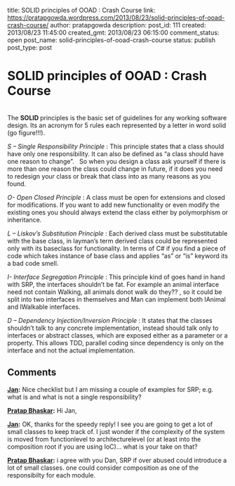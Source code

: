 title: SOLID principles of OOAD : Crash Course
link: https://pratapgowda.wordpress.com/2013/08/23/solid-principles-of-ooad-crash-course/
author: pratapgowda
description: 
post_id: 111
created: 2013/08/23 11:45:00
created_gmt: 2013/08/23 06:15:00
comment_status: open
post_name: solid-principles-of-ooad-crash-course
status: publish
post_type: post

# SOLID principles of OOAD : Crash Course

<p>   <br />The <strong>SOLID </strong>principles is the basic set of guidelines for any working software design. Its an acronym for 5 rules each represented by a letter in word solid (go figure!!!).&#160; </p>  <p><em>S – Single Responsibility Principle</em> : This principle states that a class should have only one responsibility. It can also be defined as “a class should have one reason to change”.&#160;&#160; So when you design a class ask yourself if there is more than one reason the class could change in future, if it does you need to redesign your class or break that class into as many reasons as you found. </p>  <p><em>O- Open Closed Principle</em> : A class must be open for extensions and closed for modifications. If you want to add new functionality or even modify the existing ones you should always extend the class either by polymorphism or inheritance. </p>  <p><em>L – Liskov’s Substitution Principle</em> : Each derived class must be substitutable with the base class, in layman’s term derived class could be represented only with its baseclass for functionality. In terms of C# if you find a piece of code which takes instance of base class and applies “as” or “is” keyword its a bad code smell. </p>  <p><em>I- Interface Segregation Principle </em>: This principle kind of goes hand in hand with SRP, the interfaces shouldn’t be fat. For example an animal interface need not contain Walking, all animals donot walk do they?? , so it could be split into two interfaces in themselves and Man can implement both IAnimal and IWalkable interfaces.</p>  <p><em>D – Dependency Injection/Inversion Principle</em> : It states that the classes shouldn’t talk to any concrete implementation, instead should talk only to interfaces or abstract classes, which are exposed either as a parameter or a property. This allows TDD, parallel coding since dependency is only on the interface and not the actual implementation.</p>

## Comments

**[Jan](#43 "2013-10-16 03:35:06"):** Nice checklist but I am missing a couple of examples for SRP; e.g. what is and what is not a single responsibility?

**[Pratap Bhaskar](#44 "2013-10-16 12:31:52"):** Hi Jan,

**[Jan](#45 "2013-10-16 13:43:34"):** OK, thanks for the speedy reply! I see you are going to get a lot of small classes to keep track of. I just wonder if the complexity of the system is moved from functionlevel to architecturelevel (or at least into the composition root if you are using IoC)... what is your take on that?

**[Pratap Bhaskar](#46 "2013-10-16 13:51:49"):** i agree with you Dan, SRP if over abused could introduce a lot of small classes. one could consider composition as one of the responsibilty for each module.

